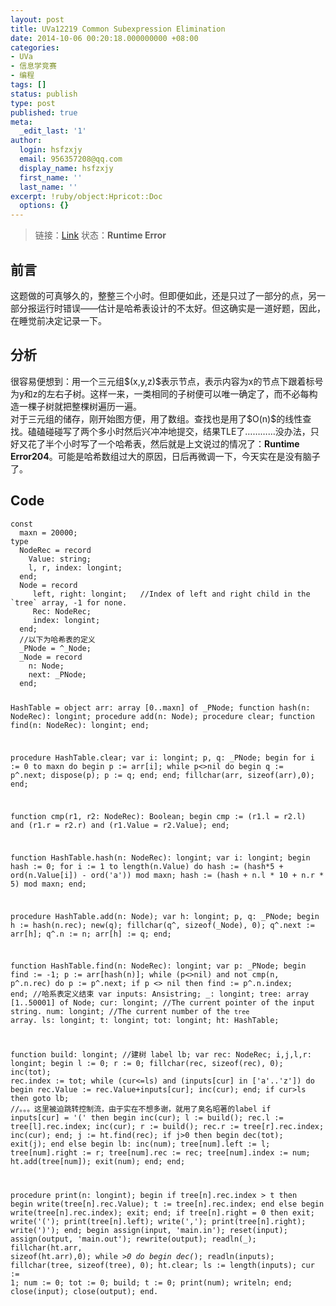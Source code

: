 ```yaml
---
layout: post
title: UVa12219 Common Subexpression Elimination
date: 2014-10-06 00:20:18.000000000 +08:00
categories:
- UVa
- 信息学竞赛
- 编程
tags: []
status: publish
type: post
published: true
meta:
  _edit_last: '1'
author:
  login: hsfzxjy
  email: 956357208@qq.com
  display_name: hsfzxjy
  first_name: ''
  last_name: ''
excerpt: !ruby/object:Hpricot::Doc
  options: {}
---
```

<blockquote>
<p>链接：<a href="http://uva.onlinejudge.org/index.php?option=com_onlinejudge&amp;Itemid=8&amp;page=show_problem&amp;problem=3371">Link</a> 状态：<strong>Runtime Error</strong></p>
</blockquote>
<h2>前言</h2>
<p>这题做的可真够久的，整整三个小时。但即便如此，还是只过了一部分的点，另一部分报运行时错误——估计是哈希表设计的不太好。但这确实是一道好题，因此，在睡觉前决定记录一下。</p>
<h2>分析</h2>
<p>很容易便想到：用一个三元组$(x,y,z)$表示节点，表示内容为x的节点下跟着标号为y和z的左右子树。这样一来，一类相同的子树便可以唯一确定了，而不必每构造一棵子树就把整棵树遍历一遍。<br />
对于三元组的储存，刚开始图方便，用了数组。查找也是用了$O(n)$的线性查找。磕磕碰碰写了两个多小时然后兴冲冲地提交，结果TLE了…………没办法，只好又花了半个小时写了一个哈希表，然后就是上文说过的情况了：<strong>Runtime Error204</strong>。可能是哈希数组过大的原因，日后再微调一下，今天实在是没有脑子了。</p>
<h2>Code</h2>
<pre><code>const
  maxn = 20000;
type
  NodeRec = record
    Value: string;
    l, r, index: longint;
  end;
  Node = record
     left, right: longint;   //Index of left and right child in the `tree` array, -1 for none.
     Rec: NodeRec;
     index: longint;
  end;
  //以下为哈希表的定义
  _PNode = ^_Node;
  _Node = record
    n: Node;
    next: _PNode;
  end;

  HashTable = object
    arr: array [0..maxn] of _PNode;
    function hash(n: NodeRec): longint;
    procedure add(n: Node);
    procedure clear;
    function find(n: NodeRec): longint;
  end;

procedure HashTable.clear;
var
  i: longint;
  p, q: _PNode;
begin
  for i := 0 to maxn do
  begin
    p := arr[i];
    while p&lt;&gt;nil do
    begin
      q := p^.next;
      dispose(p);
      p := q;
    end;
  end;
  fillchar(arr, sizeof(arr),0);
end;

function cmp(r1, r2: NodeRec): Boolean;
begin
  cmp := (r1.l = r2.l) and (r1.r = r2.r) and (r1.Value = r2.Value);
end;

function HashTable.hash(n: NodeRec): longint;
var
  i: longint;
begin
  hash := 0;
  for i := 1 to length(n.Value) do
    hash := (hash*5 + ord(n.Value[i]) - ord('a')) mod maxn;
  hash := (hash + n.l * 10 + n.r * 5) mod maxn;
end;

procedure HashTable.add(n: Node);
var
  h: longint;
  p, q: _PNode;
begin
  h := hash(n.rec);
  new(q);
  fillchar(q^, sizeof(_Node), 0);
  q^.next := arr[h];
  q^.n := n;
  arr[h] := q;
end;

function HashTable.find(n: NodeRec): longint;
var
  p: _PNode;
begin
  find := -1;
  p := arr[hash(n)];
  while (p&lt;&gt;nil) and not cmp(n, p^.n.rec) do p := p^.next;
  if p &lt;&gt; nil then
    find := p^.n.index;
end;
//哈系表定义结束
var
  inputs: Ansistring;
  _: longint;
  tree: array [1..50001] of Node;
  cur: longint;              //The current pointer of the input string.
  num: longint;              //The current number of the `tree` array.
  ls: longint;
  t: longint;
  tot: longint;
  ht: HashTable;

function build: longint; //建树
label lb;
var
  rec: NodeRec;
  i,j,l,r: longint;
begin
  l := 0;
  r := 0;
  fillchar(rec, sizeof(rec), 0);
  inc(tot);
  rec.index := tot;
  while (cur&lt;=ls) and (inputs[cur] in ['a'..'z']) do
  begin
    rec.Value := rec.Value+inputs[cur];
    inc(cur);
  end;
  if cur&gt;ls then goto lb;    //。。。这里被迫跳转控制流，由于实在不想多谢，就用了臭名昭著的label
  if inputs[cur] = '(' then
  begin
    inc(cur);
    l := build();
    rec.l := tree[l].rec.index;
    inc(cur);
    r := build();
    rec.r := tree[r].rec.index;
    inc(cur);
  end;
  j := ht.find(rec);
  if j&gt;0 then
  begin
    dec(tot);
    exit(j);
  end
  else
  begin
lb:
    inc(num);
    tree[num].left := l;
    tree[num].right := r;
    tree[num].rec := rec;
    tree[num].index := num;
    ht.add(tree[num]);
    exit(num);
  end;
end;

procedure print(n: longint);
begin
  if tree[n].rec.index &gt; t then
  begin
    write(tree[n].rec.Value);
    t := tree[n].rec.index;
  end
  else
  begin
    write(tree[n].rec.index);
    exit;
  end;
  if tree[n].right = 0 then
    exit;
  write('(');
  print(tree[n].left);
  write(',');
  print(tree[n].right);
  write(')');
end;
begin
  assign(input, 'main.in'); reset(input);
  assign(output, 'main.out'); rewrite(output);
  readln(_);
  fillchar(ht.arr, sizeof(ht.arr),0);
  while _&gt;0 do
  begin
    dec(_);
    readln(inputs);
    fillchar(tree, sizeof(tree), 0);
    ht.clear;
    ls := length(inputs);
    cur := 1;  num := 0; tot := 0;
    build;
    t := 0;
    print(num);
    writeln;
  end;
  close(input); close(output);
end.
</code></pre>
